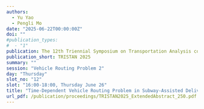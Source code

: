 ```yaml
---
authors:
  - Yu Yao
  - Pengli Mo
date: "2025-06-22T00:00:00Z"
doi: ""
#publication_types:
#  - "1"
publication: The 12th Triennial Symposium on Transportation Analysis conference
publication_short: TRISTAN 2025
summary: ""
session: "Vehicle Routing Problem 2"
day: "Thursday"
slot_no: "12"
slot: "16:00-18:00, Thursday June 26"
title: "Time-Dependent Vehicle Routing Problem in Subway-Assisted Delivery Systems"
url_pdf: /publication/proceedings/TRISTAN2025_ExtendedAbstract_250.pdf
---
```

